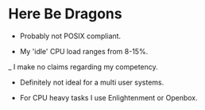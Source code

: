 # Here Be Dragons


- Probably not POSIX compliant.

- My 'idle' CPU load ranges from 8-15%.

_ I make no claims regarding my competency.

- Definitely not ideal for a multi user systems.

- For CPU heavy tasks I use Enlightenment or Openbox.

